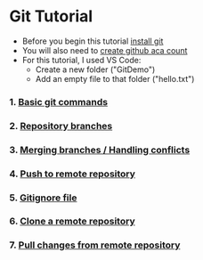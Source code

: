 # Git Tutorial
 - Before you begin this tutorial [install git]( https://git-scm.com/book/en/v2/Getting-Started-Installing-Git)
 - You will also need to [create github aca count](https://github.com/join?ref_cta=Sign+up)
 - For this tutorial, I used VS Code:
   - Create a new folder ("GitDemo")
   - Add an empty file to that folder ("hello.txt")
### 1. [Basic git commands](docs/COMMANDS.md)
### 2. [Repository branches](docs/BRANCHES.md)
### 3. [Merging branches / Handling conflicts](docs/MERGE.md)
### 4. [Push to remote repository](docs/PUSH.md)
### 5. [Gitignore file](docs/GITIGNORE.md)
### 6. [Clone a remote repository](docs/CLONE.md)
### 7. [Pull changes from remote repository](docs/PULL.md)

